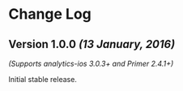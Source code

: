 Change Log
==========

Version 1.0.0 *(13 January, 2016)*
-------------------------------------------
*(Supports analytics-ios 3.0.3+ and Primer 2.4.1+)*

Initial stable release.
